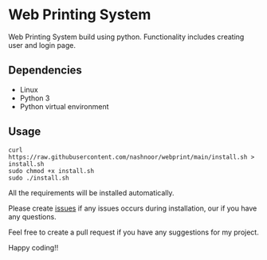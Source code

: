 # Web Printing System 
Web Printing System build using python. Functionality includes creating user and login page. 


## Dependencies

* Linux
* Python 3
* Python virtual environment

## Usage

```
curl https://raw.githubusercontent.com/nashnoor/webprint/main/install.sh > install.sh
sudo chmod +x install.sh
sudo ./install.sh
```
All the requirements will be installed automatically. 

Please create <a href=https://github.com/nashnoor/webprint/issues>issues</a> if any issues occurs during installation, our if you have any questions.

Feel free to create a pull request if you have any suggestions for my project.

Happy coding!!
